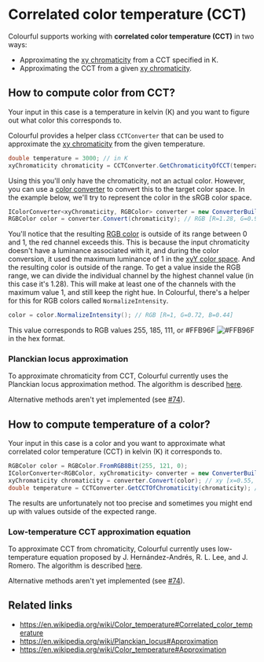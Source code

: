 # Correlated color temperature (CCT)

Colourful supports working with **correlated color temperature (CCT)** in two ways:

- Approximating the [xy chromaticity](spaces-xy.md) from a CCT specified in K.
- Approximating the CCT from a given [xy chromaticity](spaces-xy.md).


## How to compute color from CCT?

Your input in this case is a temperature in kelvin (K) and you want to figure out what color this corresponds to.

Colourful provides a helper class `CCTConverter` that can be used to approximate the [xy chromaticity](spaces-xy.md) from the given temperature.

```csharp
double temperature = 3000; // in K
xyChromaticity chromaticity = CCTConverter.GetChromaticityOfCCT(temperature); // xy [x=0.44, y=0.4]
```

Using this you'll only have the chromaticity, not an actual color. However, you can use a [color converter](topic-conversion.md) to convert this to the target color space. In the example below, we'll try to represent the color in the sRGB color space.

```csharp
IColorConverter<xyChromaticity, RGBColor> converter = new ConverterBuilder().Fromxy(Illuminants.D65).ToRGB(RGBWorkingSpaces.sRGB).Build();
RGBColor color = converter.Convert(chromaticity); // RGB [R=1.28, G=0.93, B=0.56]
```

You'll notice that the resulting [RGB color](spaces-rgb.md) is outside of its range between 0 and 1, the red channel exceeds this. This is because the input chromaticity doesn't have a luminance associated with it, and during the color conversion, it used the maximum luminance of 1 in the [xyY color space](spaces-xy.md). And the resulting color is outside of the range. To get a value inside the RGB range, we can divide the individual channel by the highest channel value (in this case it's 1.28). This will make at least one of the channels with the maximum value 1, and still keep the right hue. In Colourful, there's a helper for this for RGB colors called `NormalizeIntensity`.

```csharp
color = color.NormalizeIntensity(); // RGB [R=1, G=0.72, B=0.44]
```

This value corresponds to RGB values 255, 185, 111, or #FFB96F ![#FFB96F](https://via.placeholder.com/10/FFB96F/000000?text=+) in the hex format.



### Planckian locus approximation

To approximate chromaticity from CCT, Colourful currently uses the Planckian locus approximation method. The algorithm is described [here](https://en.wikipedia.org/wiki/Planckian_locus#Approximation).

Alternative methods aren't yet implemented (see [#74](https://github.com/tompazourek/Colourful/issues/74)).


## How to compute temperature of a color?

Your input in this case is a color and you want to approximate what correlated color temperature (CCT) in kelvin (K) it corresponds to.

```csharp
RGBColor color = RGBColor.FromRGB8Bit(255, 121, 0);
IColorConverter<RGBColor, xyChromaticity> converter = new ConverterBuilder().FromRGB(RGBWorkingSpaces.sRGB).Toxy(Illuminants.D65).Build();
xyChromaticity chromaticity = converter.Convert(color); // xy [x=0.55, y=0.4]
double temperature = CCTConverter.GetCCTOfChromaticity(chromaticity); // 1293 K
```

The results are unfortunately not too precise and sometimes you might end up with values outside of the expected range.


### Low-temperature CCT approximation equation

To approximate CCT from chromaticity, Colourful currently uses low-temperature equation proposed by J. Hernández-Andrés, R. L. Lee, and J. Romero. The algorithm is described [here](https://en.wikipedia.org/wiki/Color_temperature#Approximation).

Alternative methods aren't yet implemented (see [#74](https://github.com/tompazourek/Colourful/issues/74)).


## Related links

- https://en.wikipedia.org/wiki/Color_temperature#Correlated_color_temperature
- https://en.wikipedia.org/wiki/Planckian_locus#Approximation
- https://en.wikipedia.org/wiki/Color_temperature#Approximation
